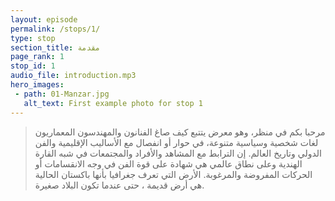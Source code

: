 ```yaml
---
layout: episode
permalink: /stops/1/
type: stop
section_title: مقدمة
page_rank: 1
stop_id: 1
audio_file: introduction.mp3
hero_images:
 - path: 01-Manzar.jpg
   alt_text: First example photo for stop 1
---
```


> مرحبا بكم في منظر، وهو معرض يتتبع كيف صاغ الفنانون والمهندسون المعماريون لغات شخصية وسياسية متنوعة، في حوار أو انفصال مع الأساليب الإقليمية والفن الدولي وتاريخ العالم. إن الترابط مع المشاهد والأفراد والمجتمعات في شبه القارة الهندية وعلى نطاق عالمي هي شهادة على قوة الفن في وجه الانقسامات أو الحركات المفروضة والمرغوبة. الأرض التي تعرف جغرافيا بأنها باكستان الحالية هي أرض قديمة ، حتى عندما تكون البلاد صغيرة.

